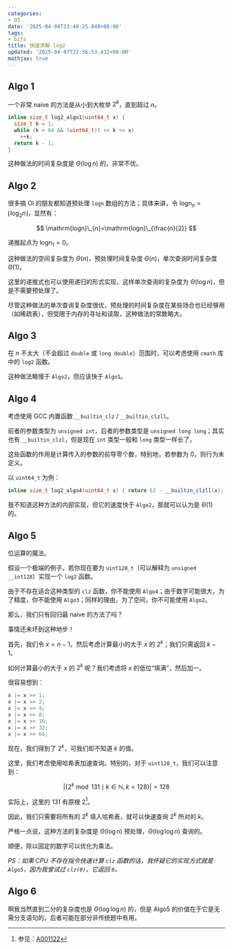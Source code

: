 ```yaml
---
categories:
- OI
date: '2025-04-04T13:40:25.840+08:00'
tags:
- bits
title: 快速求解 log2
updated: '2025-04-07T22:36:53.432+08:00'
mathjax: true
---
```


## Algo 1

一个非常 naive 的方法是从小到大枚举 $2^k$，直到超过 $n$。

```cpp
inline size_t log2_algo1(uint64_t x) {
  size_t k = 1;
  while (k < 64 && (uint64_t)1 << k <= x)
    ++k;
  return k - 1;
}
```

这种做法的时间复杂度是 $\Theta(\log n)$ 的，非常不优。

## Algo 2

很多搞 OI 的朋友都知道预处理 `logn` 数组的方法；具体来讲，令 $\mathrm{logn}_n=\left\lfloor\log_2 n\right\rfloor$，显然有：

$$
\mathrm{logn}\_{n}=\mathrm{logn}\_{\frac{n}{2}}
$$

递推起点为 $\mathrm{logn}_1=0$。

这种做法的空间复杂度为 $\Theta(n)$，预处理时间复杂度 $\Theta(n)$，单次查询时间复杂度 $\Theta(1)$。

这里的递推式也可以使用递归的形式实现，这样单次查询的复杂度为 $\Theta(\log n)$，但是不需要预处理了。

尽管这种做法的单次查询复杂度很优，预处理的时间复杂度在某些场合也已经够用（如稀疏表），但受限于内存的寻址和读取，这种做法的常数略大。

## Algo 3

在 $n$ 不太大（不会超过 `double` 或 `long double`）范围时，可以考虑使用 `cmath` 库中的 `log2` 函数。

这种做法略慢于 $\mathtt{Algo 2}$，但应该快于 $\mathtt{Algo 1}$。

## Algo 4

考虑使用 GCC 内置函数 `__builtin_clz` / `__builtin_clzll`。

前者的参数类型为 `unsigned int`，后者的参数类型是 `unsigned long long`；其实也有 `__builtin_clzl`，但是现在 `int` 类型一般和 `long` 类型一样长了。

这些函数的作用是计算传入的参数的前导零个数，特别地，若参数为 $0$，则行为未定义。

以 `uint64_t` 为例：

```cpp
inline size_t log2_algo4(uint64_t x) { return 63 - __builtin_clzll(x); }
```

我不知道这种方法的内部实现，但它的速度快于 $\mathtt{Algo 2}$，那就可以认为是 $\Theta(1)$ 的。

## Algo 5

位运算的魔法。

假设一个极端的例子，若你现在要为 `uint128_t`（可以解释为 `unsigned __int128`）实现一个 `log2` 函数。

由于不存在适合这种类型的 `clz` 函数，你不能使用 $\mathtt{Algo 4}$；由于数字可能很大，为了精度，你不能使用 $\mathtt{Algo 3}$；同样的理由，为了空间，你不可能使用 $\mathtt{Algo 2}$。

那么，我们只有回归最 naive 的方法了吗？

事情还未坏到这种地步！

首先，我们令 $x=n-1$，然后考虑计算最小的大于 $x$ 的 $2^k$；我们只需返回 $k-1$。

如何计算最小的大于 $x$ 的 $2^k$ 呢？我们考虑将 $x$ 的低位“填满”，然后加一。

很容易想到：

```cpp
x |= x >> 1;
x |= x >> 2;
x |= x >> 4;
x |= x >> 8;
x |= x >> 16;
x |= x >> 32;
x |= x >> 64;
```

现在，我们得到了 $2^k$，可我们却不知道 $k$ 的值。

这里，我们考虑使用哈希表加速查询。特别的，对于 `uint128_t`，我们可以注意到：

$$
|\{2^k \bmod 131\mid k\in\mathbb{N},k\lt 128\}|=128
$$

实际上，这里的 $131$ 有原根 $2$[^1]。

因此，我们只需要将所有的 $2^k$ 填入哈希表，就可以快速查询 $2^k$ 所对的 $k$。

严格一点说，这种方法的复杂度是 $\Theta(\log n)$ 预处理，$\Theta(\log\log n)$ 查询的。

顺便，除以固定的数字可以优化为乘法。

*PS：如果 CPU 不存在指令快速计算 `clz` 函数的话，我怀疑它的实现方式就是 $\mathtt{Algo 5}$，因为我曾试过 `clz(0)`，它返回 `0`。*

## Algo 6

啊我当然直到二分的复杂度也是 $\Theta(\log\log n)$ 的，但是 $\mathrm{Algo 5}$ 的价值在于它是无需分支语句的，后者可能在部分非传统题中有用。

[^1]: 参见：[A001122](https://oeis.org/A001122)
